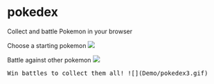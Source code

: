# pokedex
Collect and battle Pokemon in your browser



Choose a starting pokemon
<kbd>
![](Demo/pokedex.gif)
</kbd>

Battle against other pokemon
<kbd>
![](Demo/pokedex1.gif)
<kbd>

<kbd>
Win battles to collect them all!
![](Demo/pokedex3.gif)
<kbd>

